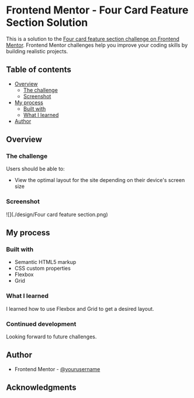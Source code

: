 # Frontend Mentor - Four Card Feature Section Solution

This is a solution to the [Four card feature section challenge on Frontend Mentor](https://www.frontendmentor.io/challenges/four-card-feature-section-weK1eFYK). Frontend Mentor challenges help you improve your coding skills by building realistic projects. 

## Table of contents

- [Overview](#overview)
  - [The challenge](#the-challenge)
  - [Screenshot](#screenshot)
- [My process](#my-process)
  - [Built with](#built-with)
  - [What I learned](#what-i-learned)
- [Author](#author)

## Overview

### The challenge

Users should be able to:

- View the optimal layout for the site depending on their device's screen size

### Screenshot

![](./design/Four card feature section.png)

## My process

### Built with

- Semantic HTML5 markup
- CSS custom properties
- Flexbox
- Grid

### What I learned

I learned how to use Flexbox and Grid to get a desired layout.

### Continued development

Looking forward to future challenges.

## Author

- Frontend Mentor - [@yourusername](https://www.frontendmentor.io/profile/SravanSTG)

## Acknowledgments

